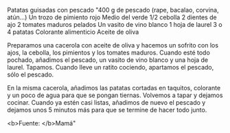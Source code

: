 Patatas guisadas con pescado	"400 g de pescado (rape, bacalao, corvina, atún...)
Un trozo de pimiento rojo
Medio del verde
1/2 cebolla
2 dientes de ajo
2 tomates maduros pelados
Un vasito de vino blanco
1 hoja de laurel
3 o 4 patatas
Colorante alimenticio
Aceite de oliva

Preparamos una cacerola con aceite de oliva y hacemos un sofrito con los ajos, la cebolla, los pimientos y los tomates maduros. Cuando esté todo pochado, añadimos el pescado, un vasito de vino blanco y una hoja de laurel. Tapamos. Cuando lleve un ratito cociendo, apartamos el pescado, sólo el pescado.

En la misma cacerola, añadimos las patatas cortadas en taquitos, colorante y un poco de agua para que se pongan tiernas. Volvemos a tapar y dejamos cocinar. Cuando ya estén casi listas, añadimos de nuevo el pescado y dejamos unos 5 minutos más para que se termine de hacer todo junto.

&lt;b>Fuente: &lt;/b>Mamá"

